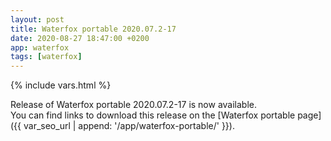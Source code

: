 ```yaml
---
layout: post
title: Waterfox portable 2020.07.2-17
date: 2020-08-27 18:47:00 +0200
app: waterfox
tags: [waterfox]
---
```

{% include vars.html %}

Release of Waterfox portable 2020.07.2-17 is now available.<br />
You can find links to download this release on the [Waterfox portable page]({{ var_seo_url | append: '/app/waterfox-portable/' }}).

